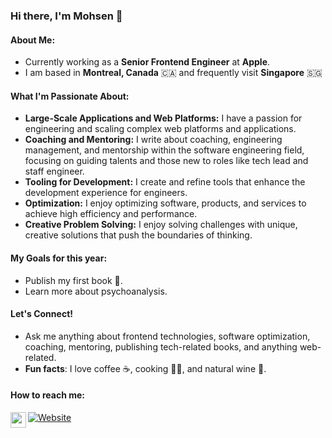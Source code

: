 ### Hi there, I'm Mohsen 👋

#### About Me:
- Currently working as a **Senior Frontend Engineer** at **Apple**.
- I am based in **Montreal, Canada** 🇨🇦 and frequently visit **Singapore** 🇸🇬

#### What I'm Passionate About:
- **Large-Scale Applications and Web Platforms:** I have a passion for engineering and scaling complex web platforms and applications.
- **Coaching and Mentoring:** I write about coaching, engineering management, and mentorship within the software engineering field, focusing on guiding talents and those new to roles like tech lead and staff engineer.
- **Tooling for Development:** I create and refine tools that enhance the development experience for engineers.
- **Optimization:** I enjoy optimizing software, products, and services to achieve high efficiency and performance.
- **Creative Problem Solving:** I enjoy solving challenges with unique, creative solutions that push the boundaries of thinking.

#### My Goals for this year:
- Publish my first book 📗.
- Learn more about psychoanalysis.

#### Let's Connect!
- Ask me anything about frontend technologies, software optimization, coaching, mentoring, publishing tech-related books, and anything web-related.
- **Fun facts**: I love coffee ☕, cooking 👨‍🍳, and natural wine 🍷.

#### How to reach me:

  [website]: https://mohsenshafiei.com
  [linkedin]: https://www.linkedin.com/in/mohsenshafiei/

[![Website](https://img.shields.io/website?label=mohsenshafiei.com&style=for-the-badge&url=https%3A%2F%2Fcodestackr.com)][website]
[<img align="left" alt="mohsenshafiei | LinkedIn" width="25px" src="https://packagingspace.net/files/chunks/5d03ab97a0d5566f83000237/5d03aba5a0d5566f83000238.png" />][linkedin]
<br />



